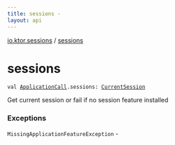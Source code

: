 ```yaml
---
title: sessions - 
layout: api
---
```


<div class='api-docs-breadcrumbs'><a href="index.html">io.ktor.sessions</a> / <a href="./sessions.html">sessions</a></div>

# sessions

<div class="signature"><code><span class="keyword">val </span><a href="../io.ktor.application/-application-call/index.html"><span class="identifier">ApplicationCall</span></a><span class="symbol">.</span><span class="identifier">sessions</span><span class="symbol">: </span><a href="-current-session/index.html"><span class="identifier">CurrentSession</span></a></code></div>

Get current session or fail if no session feature installed

### Exceptions

<code>MissingApplicationFeatureException</code> - 